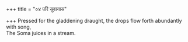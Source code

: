 +++
title = "०४ परि सुवानास"

+++
Pressed for the gladdening draught, the drops flow forth abundantly with song,  
     The Soma juices in a stream.